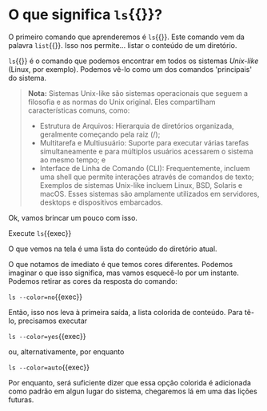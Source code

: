 # O que significa `ls`{{}}?

O primeiro comando que aprenderemos é `ls`{{}}. Este comando vem da palavra `list`{{}}. Isso nos permite... listar o conteúdo de um diretório.

`ls`{{}} é o comando que podemos encontrar em todos os sistemas _Unix-like_ (Linux, por exemplo). Podemos vê-lo como um dos comandos 'principais' do sistema.

> **Nota:** Sistemas Unix-like são sistemas operacionais que seguem a filosofia e as normas do Unix original. Eles compartilham características comuns, como:
> - Estrutura de Arquivos: Hierarquia de diretórios organizada, geralmente começando pela raiz (/);
> - Multitarefa e Multiusuário: Suporte para executar várias tarefas simultaneamente e para múltiplos usuários acessarem o sistema ao mesmo tempo; e
> - Interface de Linha de Comando (CLI): Frequentemente, incluem uma shell que permite interações através de comandos de texto;
> Exemplos de sistemas Unix-like incluem Linux, BSD, Solaris e macOS. Esses sistemas são amplamente utilizados em servidores, desktops e dispositivos embarcados.

Ok, vamos brincar um pouco com isso.

Execute `ls`{{exec}}

O que vemos na tela é uma lista do conteúdo do diretório atual.

O que notamos de imediato é que temos cores diferentes. Podemos imaginar o que isso significa, mas vamos esquecê-lo por um instante. Podemos retirar as cores da resposta do comando:

`ls --color=no`{{exec}}

Então, isso nos leva à primeira saída, a lista colorida de conteúdo. Para tê-lo, precisamos executar

`ls --color=yes`{{exec}}

ou, alternativamente, por enquanto

`ls --color=auto`{{exec}}

Por enquanto, será suficiente dizer que essa opção colorida é adicionada como padrão em algun lugar do sistema, chegaremos lá em uma das lições futuras.